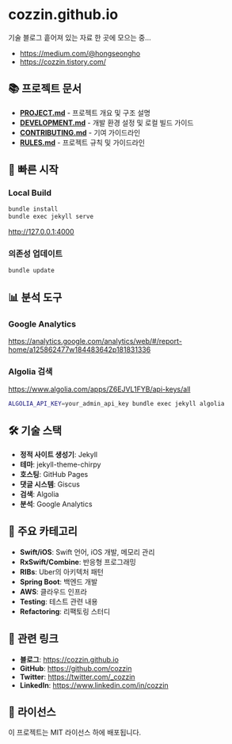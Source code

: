 # cozzin.github.io
기술 블로그
흩어져 있는 자료 한 곳에 모으는 중...

* https://medium.com/@hongseongho
* https://cozzin.tistory.com/

## 📚 프로젝트 문서

- **[PROJECT.md](PROJECT.md)** - 프로젝트 개요 및 구조 설명
- **[DEVELOPMENT.md](DEVELOPMENT.md)** - 개발 환경 설정 및 로컬 빌드 가이드
- **[CONTRIBUTING.md](CONTRIBUTING.md)** - 기여 가이드라인
- **[RULES.md](RULES.md)** - 프로젝트 규칙 및 가이드라인

## 🚀 빠른 시작

### Local Build
```bash
bundle install
bundle exec jekyll serve
```

http://127.0.0.1:4000

### 의존성 업데이트
```bash
bundle update
```

## 📊 분석 도구

### Google Analytics
https://analytics.google.com/analytics/web/#/report-home/a125862477w184483642p181831336

### Algolia 검색
https://www.algolia.com/apps/Z6EJVL1FYB/api-keys/all

```bash
ALGOLIA_API_KEY=your_admin_api_key bundle exec jekyll algolia
```

## 🛠 기술 스택

- **정적 사이트 생성기**: Jekyll
- **테마**: jekyll-theme-chirpy
- **호스팅**: GitHub Pages
- **댓글 시스템**: Giscus
- **검색**: Algolia
- **분석**: Google Analytics

## 📝 주요 카테고리

- **Swift/iOS**: Swift 언어, iOS 개발, 메모리 관리
- **RxSwift/Combine**: 반응형 프로그래밍
- **RIBs**: Uber의 아키텍처 패턴
- **Spring Boot**: 백엔드 개발
- **AWS**: 클라우드 인프라
- **Testing**: 테스트 관련 내용
- **Refactoring**: 리팩토링 스터디

## 🔗 관련 링크

- **블로그**: https://cozzin.github.io
- **GitHub**: https://github.com/cozzin
- **Twitter**: https://twitter.com/_cozzin
- **LinkedIn**: https://www.linkedin.com/in/cozzin

## 📄 라이선스

이 프로젝트는 MIT 라이선스 하에 배포됩니다.

